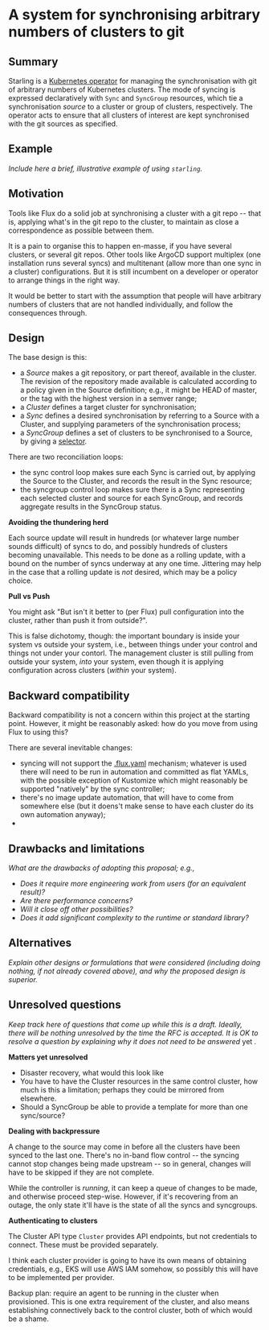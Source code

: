 # A system for synchronising arbitrary numbers of clusters to git

## Summary

Starling is a [Kubernetes operator][operator-defn] for managing the
synchronisation with git of arbitrary numbers of Kubernetes
clusters. The mode of syncing is expressed declaratively with `Sync`
and `SyncGroup` resources, which tie a synchronisation _source_ to a
cluster or group of clusters, respectively. The operator acts to
ensure that all clusters of interest are kept synchronised with the
git sources as specified.

[operator-defn]: https://kubernetes.io/docs/concepts/extend-kubernetes/operator/

## Example

_Include here a brief, illustrative example of using `starling`._

## Motivation

Tools like Flux do a solid job at synchronising a cluster with a git
repo -- that is, applying what's in the git repo to the cluster, to
maintain as close a correspondence as possible between them.

It is a pain to organise this to happen en-masse, if you have several
clusters, or several git repos. Other tools like ArgoCD support
multiplex (one installation runs several syncs) and multitenant (allow
more than one sync in a cluster) configurations. But it is still
incumbent on a developer or operator to arrange things in the right
way.

It would be better to start with the assumption that people will have
arbitrary numbers of clusters that are not handled individually, and
follow the consequences through.

## Design

The base design is this:

 - a _Source_ makes a git repository, or part thereof, available in the
   cluster. The revision of the repository made available is
   calculated according to a policy given in the Source definition;
   e.g., it might be HEAD of master, or the tag with the highest
   version in a semver range;
 - a _Cluster_ defines a target cluster for synchronisation;
 - a _Sync_ defines a desired synchronisation by referring to a Source
   with a Cluster, and supplying parameters of the synchronisation
   process;
 - a _SyncGroup_ defines a set of clusters to be synchronised to a
   Source, by giving a [selector][k8s-selector].

There are two reconciliation loops:

 - the sync control loop makes sure each Sync is carried out, by
   applying the Source to the Cluster, and records the result in the
   Sync resource;
 - the syncgroup control loop makes sure there is a Sync representing
   each selected cluster and source for each SyncGroup, and records
   aggregate results in the SyncGroup status.

**Avoiding the thundering herd**

Each source update will result in hundreds (or whatever large number
sounds difficult) of syncs to do, and possibly hundreds of clusters
becoming unavailable. This needs to be done as a rolling update, with
a bound on the number of syncs underway at any one time. Jittering may
help in the case that a rolling update is _not_ desired, which may be
a policy choice.

**Pull vs Push**

You might ask "But isn't it better to (per Flux) pull configuration
into the cluster, rather than push it from outside?".

This is false dichotomy, though: the important boundary is inside your
system vs outside your system, i.e., between things under your control
and things not under your contorl. The management cluster is still
pulling from outside your system, _into_ your system, even though it
is applying configuration across clusters (_within_ your system).

[k8s-selector]: TODO

## Backward compatibility

Backward compatibility is not a concern within this project at the
starting point. However, it might be reasonably asked: how do you move
from using Flux to using this?

There are several inevitable changes:

 - syncing will not support the [.flux.yaml][dot-flux-yaml] mechanism;
   whatever is used there will need to be run in automation and
   committed as flat YAMLs, with the possible exception of Kustomize
   which might reasonably be supported "natively" by the sync
   controller;
 - there's no image update automation, that will have to come from
   somewhere else (but it doens't make sense to have each cluster do
   its own automation anyway);
 - 

[dot-flux-yaml]: TODO

## Drawbacks and limitations

_What are the drawbacks of adopting this proposal; e.g.,_

 - _Does it require more engineering work from users (for an
   equivalent result)?_
 - _Are there performance concerns?_
 - _Will it close off other possibilities?_
 - _Does it add significant complexity to the runtime or standard library?_

## Alternatives

_Explain other designs or formulations that were considered (including
doing nothing, if not already covered above), and why the proposed
design is superior._

## Unresolved questions

_Keep track here of questions that come up while this is a draft.
Ideally, there will be nothing unresolved by the time the RFC is
accepted. It is OK to resolve a question by explaining why it
does not need to be answered_ yet _._

**Matters yet unresolved**

 - Disaster recovery, what would this look like
 - You have to have the Cluster resources in the same control cluster,
   how much is this a limitation; perhaps they could be mirrored from
   elsewhere.
 - Should a SyncGroup be able to provide a template for more than one
   sync/source?

**Dealing with backpressure**

A change to the source may come in before all the clusters have been
synced to the last one. There's no in-band flow control -- the syncing
cannot stop changes being made upstream -- so in general, changes will
have to be skipped if they are not complete.

While the controller is _running_, it can keep a queue of changes to
be made, and otherwise proceed step-wise. However, if it's recovering
from an outage, the only state it'll have is the state of all the
syncs and syncgroups.

**Authenticating to clusters**

The Cluster API type `Cluster` provides API endpoints, but not
credentials to connect. These must be provided separately.

I think each cluster provider is going to have its own means of
obtaining credentials, e.g., EKS will use AWS IAM somehow, so possibly
this will have to be implemented per provider.

Backup plan: require an agent to be running in the cluster when
provisioned. This is one extra requirement of the cluster, and also
means establishing connectively back to the control cluster, both of
which would be a shame.
